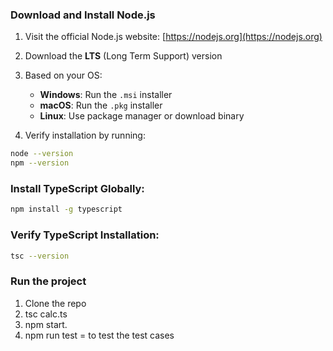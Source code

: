 ### Download and Install Node.js
1. Visit the official Node.js website: [https://nodejs.org](https://nodejs.org)
2. Download the **LTS** (Long Term Support) version 
3. Based on your OS:
   - **Windows**: Run the `.msi` installer
   - **macOS**: Run the `.pkg` installer
   - **Linux**: Use package manager or download binary

4. Verify installation by running:
```bash
node --version
npm --version
```

### Install TypeScript Globally:
```bash
npm install -g typescript
```
### Verify TypeScript Installation:
```bash
tsc --version
```
### Run the project
1. Clone the repo
2. tsc calc.ts
3. npm start.
4. npm run test = to test the test cases


